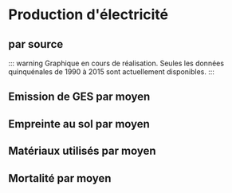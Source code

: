 # Production d'électricité

## par source

::: warning
Graphique en cours de réalisation. Seules les données quinquénales de 1990 à 2015 sont actuellement disponibles.
:::

<Monde-ProdElec-Sources />

## Emission de GES par moyen

<Monde-ProdElec-EmissionGES />

## Empreinte au sol par moyen

<Monde-ProdElec-EmpreinteSol />

## Matériaux utilisés par moyen

<Monde-ProdElec-Materiaux />

## Mortalité par moyen

<Monde-ProdElec-Mortalite />

